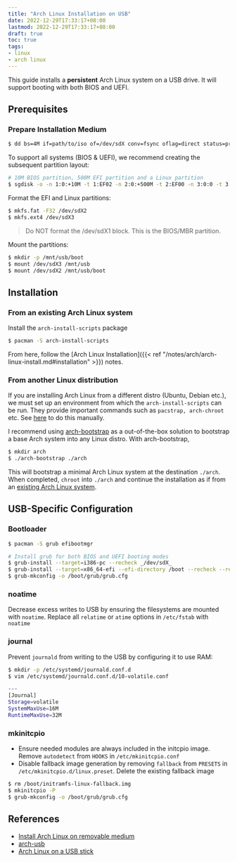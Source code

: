 ```yaml
---
title: "Arch Linux Installation on USB"
date: 2022-12-29T17:33:17+08:00
lastmod: 2022-12-29T17:33:17+08:00
draft: true
toc: true
tags:
- linux
- arch linux
---
```


This guide installs a **persistent** Arch Linux system on a USB drive. It will support
booting with both BIOS and UEFI.

## Prerequisites
### Prepare Installation Medium

```bash
$ dd bs=4M if=path/to/iso of=/dev/sdX conv=fsync oflag=direct status=progress
```

To support all systems (BIOS & UEFI), we recommend creating the subsequent partition layout:

```bash
# 10M BIOS partition, 500M EFI partition and a Linux partition
$ sgdisk -o -n 1:0:+10M -t 1:EF02 -n 2:0:+500M -t 2:EF00 -n 3:0:0 -t 3:8300 /dev/sdX
```

Format the EFI and Linux partitions:

```bash
$ mkfs.fat -F32 /dev/sdX2
$ mkfs.ext4 /dev/sdX3
```

>Do NOT format the /dev/sdX1 block. This is the BIOS/MBR partition.

Mount the partitions:

```bash
$ mkdir -p /mnt/usb/boot
$ mount /dev/sdX3 /mnt/usb
$ mount /dev/sdX2 /mnt/usb/boot
```

## Installation
### From an existing Arch Linux system

Install the `arch-install-scripts` package

```bash
$ pacman -S arch-install-scripts
```

From here, follow the [Arch Linux Installation]({{< ref "/notes/arch/arch-linux-install.md#installation" >}}) notes.


### From another Linux distribution

If you are installing Arch Linux from a different distro (Ubuntu, Debian etc.),
we must set up an environment from which the `arch-install-scripts` can be run.
They provide important commands such as `pacstrap, arch-chroot` etc. See
[here](https://wiki.archlinux.org/title/Install_Arch_Linux_from_existing_Linux#From_a_host_running_another_Linux_distribution)
to do this manually.

I recommend using [arch-bootstrap](https://github.com/tokland/arch-bootstrap) as
a out-of-the-box solution to bootstrap a base Arch system into any Linux distro.
With arch-bootstrap,

```bash
$ mkdir arch
$ ./arch-bootstrap ./arch
```

This will bootstrap a minimal Arch Linux system at the destination `./arch`. When
completed, `chroot` into `./arch` and continue the installation as if from an
[existing Arch Linux system](#from-an-existing-arch-linux-system).

## USB-Specific Configuration
### Bootloader
```bash
$ pacman -S grub efibootmgr

# Install grub for both BIOS and UEFI booting modes
$ grub-install --target=i386-pc --recheck _/dev/sdX_
$ grub-install --target=x86_64-efi --efi-directory /boot --recheck --removable
$ grub-mkconfig -o /boot/grub/grub.cfg
```

### noatime
Decrease excess writes to USB by ensuring the filesystems are mounted with `noatime`. Replace all `relatime` or `atime` options in `/etc/fstab` with `noatime`

### journal
Prevent `journald` from writing to the USB by configuring it to use RAM:

```bash
$ mkdir -p /etc/systemd/journald.conf.d
$ vim /etc/systemd/journald.conf.d/10-volatile.conf

---
[Journal]
Storage=volatile
SystemMaxUse=16M
RuntimeMaxUse=32M
```

### mkinitcpio
- Ensure needed modules are always included in the initcpio image. Remove `autodetect` from `HOOKS` in `/etc/mkinitcpio.conf`
- Disable fallback image generation by removing `fallback` from `PRESETS` in `/etc/mkinitcpio.d/linux.preset`. Delete the existing fallback image

```bash
$ rm /boot/initramfs-linux-fallback.img
$ mkinitcpio -P
$ grub-mkconfig -o /boot/grub/grub.cfg
```

## References
- [Install Arch Linux on removable medium](https://wiki.archlinux.org/title/Install_Arch_Linux_on_a_removable_medium)
- [arch-usb](https://mags.zone/help/arch-usb.html)
- [Arch Linux on a USB stick](https://www.youtube.com/watch?v=yaThYGr37DI)
